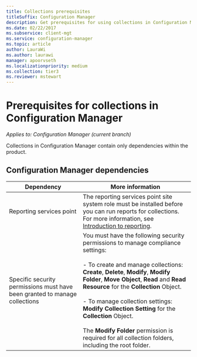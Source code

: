 ```yaml
---
title: Collections prerequisites
titleSuffix: Configuration Manager
description: Get prerequisites for using collections in Configuration Manager.
ms.date: 02/22/2017
ms.subservice: client-mgt
ms.service: configuration-manager
ms.topic: article
author: LauraWi
ms.author: laurawi
manager: apoorvseth
ms.localizationpriority: medium
ms.collection: tier3
ms.reviewer: mstewart
---
```

# Prerequisites for collections in Configuration Manager

*Applies to: Configuration Manager (current branch)*

Collections in Configuration Manager contain only dependencies within the product.

## Configuration Manager dependencies

|Dependency|More information|
|----------------|----------------------|
|Reporting services point|The reporting services point site system role must be installed before you can run reports for collections. For more information, see [Introduction to reporting](../../../servers/manage/introduction-to-reporting.md).|
|Specific security permissions must have been granted to manage collections|You must have the following security permissions to manage compliance settings:<br /><br /> - To create and manage collections: **Create**, **Delete**, **Modify**, **Modify Folder**, **Move Object**, **Read** and **Read Resource** for the **Collection** Object.<br /><br /> - To manage collection settings: **Modify Collection Setting** for the **Collection** Object.<br /><br /> The **Modify Folder** permission is required for all collection folders, including the root folder.|
